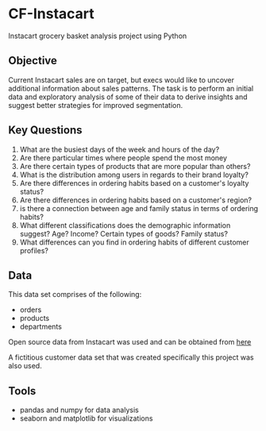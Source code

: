 # CF-Instacart
Instacart grocery basket analysis project using Python

## Objective
Current Instacart sales are on target, but execs would like to uncover additional information about sales patterns. The task is to perform an initial data and exploratory analysis of some of their data to derive insights and suggest better strategies for improved segmentation.

## Key Questions
1. What are the busiest days of the week and hours of the day?
2. Are there particular times where people spend the most money
3. Are there certain types of products that are more popular than others?
4. What is the distribution among users in regards to their brand loyalty?
5. Are there differences in ordering habits based on a customer's loyalty status?
6. Are there differences in ordering habits based on a customer's region?
7. is there a connection between age and family status in terms of ordering habits?
8. What different classifications does the demographic information suggest? Age? Income? Certain types of goods? Family status?
9. What differences can you find in ordering habits of different customer profiles?

## Data
This data set comprises of the following: 
- orders
- products
- departments

Open source data from Instacart was used and can be obtained from [here](https://www.instacart.com/datasets/grocery-shopping-2017)

A fictitious customer data set that was created specifically this project was also used.



## Tools
- pandas and numpy for data analysis
- seaborn and matplotlib for visualizations

